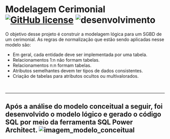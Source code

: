# Modelagem Cerimonial  <br> [![GitHub license](https://img.shields.io/github/license/GabrielAraujo027/Modelagem_Cerimonial)](https://github.com/GabrielAraujo027/Modelagem_Cerimonial/blob/main/LICENSE) ![desenvolvimento](https://img.shields.io/badge/status-completo-green)

 O objetivo desse projeto é construir a modelagem lógica para um SGBD de um cerimonial.
 As regras de normalização que estão sendo aplicadas nesse modelo são:
 * Em geral, cada entidade deve ser implementada por uma tabela.
 * Relacionamentos 1:n não formam tabelas.
 * Relacionamentos n:n formam tabelas.
 * Atributos semelhantes devem ter tipos de dados consistentes.
 * Criação de tabelas para atributos ocultos ou multivalorados.  
 <br>
 
 ---------------
 Após a análise do modelo conceitual a seguir, foi desenvolvido o modelo lógico e gerado o código SQL por meio da ferramenta SQL Power Architect.
![imagem_modelo_conceitual](https://user-images.githubusercontent.com/103531983/183297571-23f44e57-f367-4399-9d0e-c9e7d807b3f4.png)
---------------
